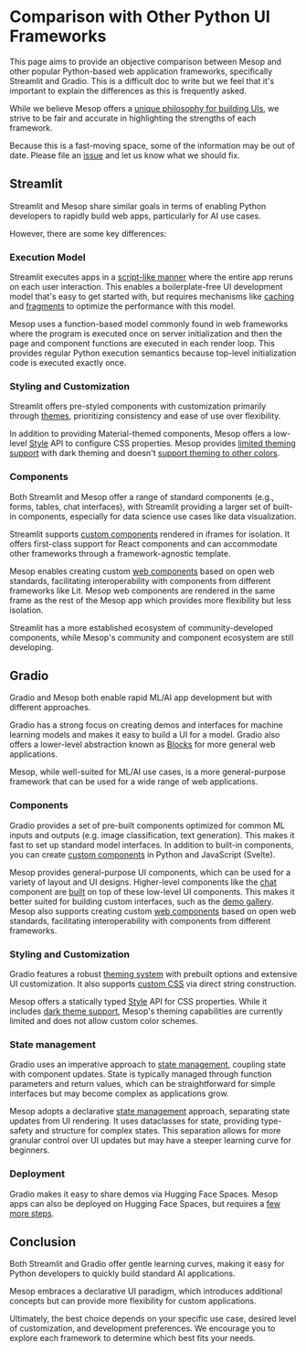 # Comparison with Other Python UI Frameworks

This page aims to provide an objective comparison between Mesop and other popular Python-based web application frameworks, specifically Streamlit and Gradio. This is a difficult doc to write but we feel that it's important to explain the differences as this is frequently asked.

 While we believe Mesop offers a [unique philosophy for building UIs](https://mesop-dev.github.io/mesop/blog/2024/05/13/why-mesop/), we strive to be fair and accurate in highlighting the strengths of each framework.

 Because this is a fast-moving space, some of the information may be out of date. Please file an [issue](https://github.com/google/mesop/issues/new/choose) and let us know what we should fix.

## Streamlit

Streamlit and Mesop share similar goals in terms of enabling Python developers to rapidly build web apps, particularly for AI use cases.

However, there are some key differences:

### Execution Model

Streamlit executes apps in a [script-like manner](https://docs.streamlit.io/get-started/fundamentals/main-concepts#data-flow) where the entire app reruns on each user interaction. This enables a boilerplate-free UI development model that's easy to get started with, but requires mechanisms like [caching](https://docs.streamlit.io/develop/concepts/architecture/caching) and [fragments](https://docs.streamlit.io/develop/concepts/architecture/fragments) to optimize the performance with this model.

Mesop uses a function-based model commonly found in web frameworks where the program is executed once on server initialization and then the page and component functions are executed in each render loop. This provides regular Python execution semantics because top-level initialization code is executed exactly once.

### Styling and Customization

Streamlit offers pre-styled components with customization primarily through [themes](https://docs.streamlit.io/develop/concepts/configuration/theming), prioritizing consistency and ease of use over flexibility.

In addition to providing Material-themed components, Mesop offers a low-level [Style](./api/style.md) API to configure CSS properties. Mesop provides [limited theming support](./guides/theming.md) with dark theming and doesn't [support theming to other colors](https://github.com/google/mesop/issues/669).

### Components

Both Streamlit and Mesop offer a range of standard components (e.g., forms, tables, chat interfaces), with Streamlit providing a larger set of built-in components, especially for data science use cases like data visualization.

Streamlit supports [custom components](https://docs.streamlit.io/develop/concepts/custom-components/intro) rendered in iframes for isolation. It offers first-class support for React components and can accommodate other frameworks through a framework-agnostic template.

Mesop enables creating custom [web components](./web-components/index.md) based on open web standards, facilitating interoperability with components from different frameworks like Lit. Mesop web components are rendered in the same frame as the rest of the Mesop app which provides more flexibility but less isolation.

Streamlit has a more established ecosystem of community-developed components, while Mesop's community and component ecosystem are still developing.

## Gradio

Gradio and Mesop both enable rapid ML/AI app development but with different approaches.

Gradio has a strong focus on creating demos and interfaces for machine learning models and makes it easy to build a UI for a model. Gradio also offers a lower-level abstraction known as [Blocks](https://www.gradio.app/docs/gradio/blocks) for more general web applications.

Mesop, while well-suited for ML/AI use cases, is a more general-purpose framework that can be used for a wide range of web applications.

### Components

Gradio provides a set of pre-built components optimized for common ML inputs and outputs (e.g. image classification, text generation). This makes it fast to set up standard model interfaces. In addition to built-in components, you can create [custom components](https://www.gradio.app/guides/custom-components-in-five-minutes) in Python and JavaScript (Svelte).

Mesop provides general-purpose UI components, which can be used for a variety of layout and UI designs. Higher-level components like the [chat](./components/chat.md) component are [built](https://github.com/google/mesop/blob/main/mesop/labs/chat.py) on top of these low-level UI components. This makes it better suited for building custom interfaces, such as the [demo gallery](./demo.md). Mesop also supports creating custom [web components](./web-components/index.md) based on open web standards, facilitating interoperability with components from different frameworks.

### Styling and Customization

Gradio features a robust [theming system](https://www.gradio.app/guides/theming-guide) with prebuilt options and extensive UI customization. It also supports [custom CSS](https://www.gradio.app/guides/custom-CSS-and-JS) via direct string construction.

Mesop offers a statically typed [Style](./api/style.md) API for CSS properties. While it includes [dark theme support](./guides/theming.md), Mesop's theming capabilities are currently limited and does not allow custom color schemes.

### State management

Gradio uses an imperative approach to [state management](https://www.gradio.app/guides/state-in-blocks), coupling state with component updates. State is typically managed through function parameters and return values, which can be straightforward for simple interfaces but may become complex as applications grow.

Mesop adopts a declarative [state management](guides/state-management.md) approach, separating state updates from UI rendering. It uses dataclasses for state, providing type-safety and structure for complex states. This separation allows for more granular control over UI updates but may have a steeper learning curve for beginners.

### Deployment

Gradio makes it easy to share demos via Hugging Face Spaces. Mesop apps can also be deployed on Hugging Face Spaces, but requires a [few more steps](./guides/deployment.md#hugging-face-spaces).

## Conclusion

Both Streamlit and Gradio offer gentle learning curves, making it easy for Python developers to quickly build standard AI applications.

Mesop embraces a declarative UI paradigm, which introduces additional concepts but can provide more flexibility for custom applications.

Ultimately, the best choice depends on your specific use case, desired level of customization, and development preferences. We encourage you to explore each framework to determine which best fits your needs.
